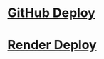 # [GitHub Deploy](https://wilfred1097.github.io/portfolio/)
# [Render Deploy](https://wilfred-portfolio.onrender.com)
